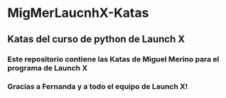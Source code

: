 # MigMerLaucnhX-Katas
## Katas del curso de python de Launch X

### Este repositorio contiene las Katas de Miguel Merino para el programa de Launch X

### Gracias a Fernanda y a todo el equipo de Launch X! 
